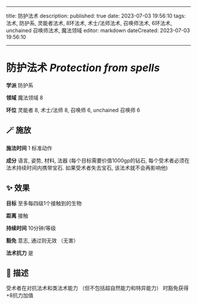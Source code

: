 
---
title: 防护法术
description: 
published: true
date: 2023-07-03 19:56:10
tags: 法术, 防护系, 灵能者法术, 8环法术, 术士/法师法术, 召唤师法术, 6环法术, unchained 召唤师法术, 魔法领域
editor: markdown
dateCreated: 2023-07-03 19:56:10

---

# **防护法术** *Protection from spells*

**学派** 防护系 

**领域** 魔法领域 8

**环位** 灵能者 8, 术士/法师 8, 召唤师 6, unchained 召唤师 6

## 🪄 施放

**施法时间** 1 标准动作

**成分** 语言, 姿势, 材料, 法器 (每个目标需要价值1000gp的钻石, 每个受术者必须在法术持续时间内携带宝石. 如果受术者失去宝石, 该法术就不会再影响他)

## ✨ 效果 

**目标** 至多每四级1个接触到的生物 

**距离** 接触  

**持续时间** 10分钟/等级 

**豁免** 意志, 通过则无效 （无害）

**法术抗力** 是

## 📖 描述

受术者在对抗法术和类法术能力 （但不包括超自然能力和特异能力） 时豁免获得+8抗力加值
    